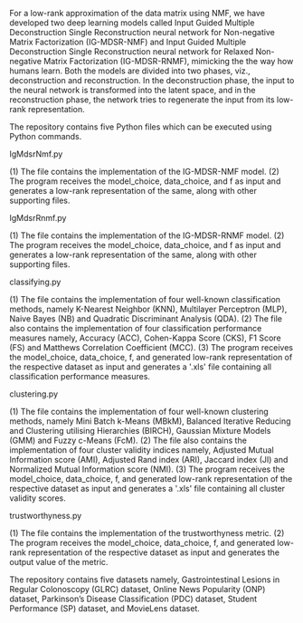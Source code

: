 For a low-rank approximation of the data matrix using NMF, we have developed two deep learning models called Input Guided Multiple Deconstruction Single Reconstruction neural network for Non-negative Matrix Factorization (IG-MDSR-NMF) and Input Guided Multiple Deconstruction Single Reconstruction neural network for Relaxed Non-negative Matrix Factorization (IG-MDSR-RNMF), mimicking the the way how humans learn. Both the models are divided into two phases, viz., deconstruction and reconstruction. In the deconstruction phase, the input to the neural network is transformed into the latent space, and in the reconstruction phase, the network tries to regenerate the input from its low-rank representation.

The repository contains five Python files which can be executed using Python commands.

IgMdsrNmf.py

(1) The file contains the implementation of the IG-MDSR-NMF model. (2) The program receives the model_choice, data_choice, and f as input and generates a low-rank representation of the same, along with other supporting files.

IgMdsrRnmf.py

(1) The file contains the implementation of the IG-MDSR-RNMF model. (2) The program receives the model_choice, data_choice, and f as input and generates a low-rank representation of the same, along with other supporting files.

classifying.py

(1) The file contains the implementation of four well-known classification methods, namely K-Nearest Neighbor (KNN), Multilayer Perceptron (MLP), Naive Bayes (NB) and Quadratic Discriminant Analysis (QDA). (2) The file also contains the implementation of four classification performance measures namely, Accuracy (ACC), Cohen-Kappa Score (CKS), F1 Score (FS) and Matthews Correlation Coefficient (MCC). (3) The program receives the model_choice, data_choice, f, and generated low-rank representation of the respective dataset as input and generates a '.xls' file containing all classification performance measures.

clustering.py

(1) The file contains the implementation of four well-known clustering methods, namely Mini Batch k-Means (MBkM), Balanced Iterative Reducing and Clustering utilising Hierarchies (BIRCH), Gaussian Mixture Models (GMM) and Fuzzy c-Means (FcM). (2) The file also contains the implementation of four cluster validity indices namely, Adjusted Mutual Information score (AMI), Adjusted Rand index (ARI), Jaccard index (JI) and Normalized Mutual Information score (NMI). (3) The program receives the model_choice, data_choice, f, and generated low-rank representation of the respective dataset as input and generates a '.xls' file containing all cluster validity scores.

trustworthyness.py

(1) The file contains the implementation of the trustworthyness metric. (2) The program receives the model_choice, data_choice, f, and generated low-rank representation of the respective dataset as input and generates the output value of the metric.

The repository contains five datasets namely, Gastrointestinal Lesions in Regular Colonoscopy (GLRC) dataset, Online News Popularity (ONP) dataset, Parkinson’s Disease Classification (PDC) dataset, Student Performance (SP) dataset, and MovieLens dataset.

